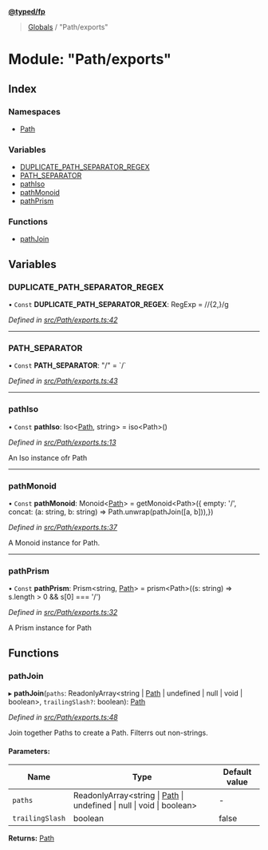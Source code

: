 **[@typed/fp](../README.md)**

> [Globals](../globals.md) / "Path/exports"

# Module: "Path/exports"

## Index

### Namespaces

* [Path](_path_exports_.path.md)

### Variables

* [DUPLICATE\_PATH\_SEPARATOR\_REGEX](_path_exports_.md#duplicate_path_separator_regex)
* [PATH\_SEPARATOR](_path_exports_.md#path_separator)
* [pathIso](_path_exports_.md#pathiso)
* [pathMonoid](_path_exports_.md#pathmonoid)
* [pathPrism](_path_exports_.md#pathprism)

### Functions

* [pathJoin](_path_exports_.md#pathjoin)

## Variables

### DUPLICATE\_PATH\_SEPARATOR\_REGEX

• `Const` **DUPLICATE\_PATH\_SEPARATOR\_REGEX**: RegExp = /\/{2,}/g

*Defined in [src/Path/exports.ts:42](https://github.com/TylorS/typed-fp/blob/8639976/src/Path/exports.ts#L42)*

___

### PATH\_SEPARATOR

• `Const` **PATH\_SEPARATOR**: \"/\" = \`/\`

*Defined in [src/Path/exports.ts:43](https://github.com/TylorS/typed-fp/blob/8639976/src/Path/exports.ts#L43)*

___

### pathIso

• `Const` **pathIso**: Iso\<[Path](_path_exports_.path.md), string> = iso\<Path>()

*Defined in [src/Path/exports.ts:13](https://github.com/TylorS/typed-fp/blob/8639976/src/Path/exports.ts#L13)*

An Iso instance ofr Path

___

### pathMonoid

• `Const` **pathMonoid**: Monoid\<[Path](_path_exports_.path.md)> = getMonoid\<Path>({ empty: '/', concat: (a: string, b: string) => Path.unwrap(pathJoin([a, b])),})

*Defined in [src/Path/exports.ts:37](https://github.com/TylorS/typed-fp/blob/8639976/src/Path/exports.ts#L37)*

A Monoid instance for Path.

___

### pathPrism

• `Const` **pathPrism**: Prism\<string, [Path](_path_exports_.path.md)> = prism\<Path>((s: string) => s.length > 0 && s[0] === '/')

*Defined in [src/Path/exports.ts:32](https://github.com/TylorS/typed-fp/blob/8639976/src/Path/exports.ts#L32)*

A Prism instance for Path

## Functions

### pathJoin

▸ **pathJoin**(`paths`: ReadonlyArray\<string \| [Path](_path_exports_.path.md) \| undefined \| null \| void \| boolean>, `trailingSlash?`: boolean): [Path](_path_exports_.path.md)

*Defined in [src/Path/exports.ts:48](https://github.com/TylorS/typed-fp/blob/8639976/src/Path/exports.ts#L48)*

Join together Paths to create a Path. Filterrs out non-strings.

#### Parameters:

Name | Type | Default value |
------ | ------ | ------ |
`paths` | ReadonlyArray\<string \| [Path](_path_exports_.path.md) \| undefined \| null \| void \| boolean> | - |
`trailingSlash` | boolean | false |

**Returns:** [Path](_path_exports_.path.md)
